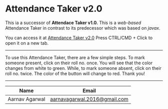 # Attendance Taker v2.0

This ia a successor of **Attendace Taker v1.0.**
This is a _web-based_ Attendance Taker 
in contrast to its predecessor which was based on _javax_.

You can access it at [Attendance Taker v2.0](http://attendance-taker.000webhostapp.com?/) Press CTRL/CMD + Click to open it on a new tab. 
_______________________________________

To use this Attendance Taker, there are a few simple steps. To mark someone present, click on their roll no. once. You will see that the color changes from white to green. While, to mark someone absent, click on their roll no. twice. The color of the button will change to red. 
Thank you!

_______________________________________
| Name           | Email                        |
| -------------- | ---------------------------- |
| Aarnav Agarwal | aarnavagarwal.2016@gmail.com |
